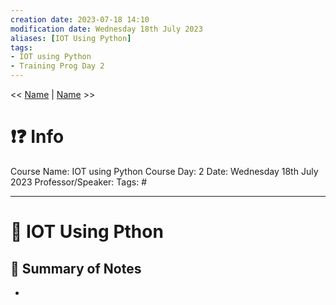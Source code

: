 ```yaml
---
creation date: 2023-07-18 14:10
modification date: Wednesday 18th July 2023
aliases: [IOT Using Python] 
tags: 
- IOT using Python
- Training Prog Day 2
---
```


<< [Name](File_Directory) | [Name](File_Directory) >>

# ❗❓ Info
Course Name: IOT using Python
Course Day: 2
Date: Wednesday 18th July 2023
Professor/Speaker: 
Tags: #

---
# 📑 IOT Using Pthon

## 📃 Summary of Notes
- 
